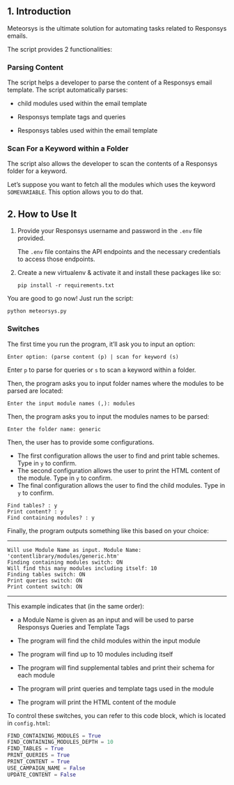 ## 1. Introduction

Meteorsys is the ultimate solution for automating tasks related to Responsys emails. 

The script provides 2 functionalities:

### Parsing Content

The script helps a developer to parse the content of a Responsys email template. The script automatically parses:

 - child modules used within the email template

- Responsys template tags and queries

- Responsys tables used within the email template

### Scan For a Keyword within a Folder

The script also allows the developer to scan the contents of a Responsys folder for a keyword. 

Let’s suppose you want to fetch all the modules which uses the keyword `SOMEVARIABLE`. This option allows you to do that.


## 2. How to Use It

1. Provide your Responsys username and password in the `.env` file provided.

    The `.env` file contains the API endpoints and the necessary credentials to access those endpoints.

2. Create a new virtualenv & activate it and install these packages like so:

    `pip install -r requirements.txt`

You are good to go now! Just run the script:

    python meteorsys.py

### Switches

The first time you run the program, it’ll ask you to input an option:

`Enter option: (parse content (p) | scan for keyword (s)`

Enter `p` to parse for queries or `s` to scan a keyword within a folder.

Then, the program asks you to input folder names where the modules to be parsed are located:

`Enter the input module names (,): modules`

Then, the program asks you to input the modules names to be parsed:

`Enter the folder name: generic`

Then, the user has to provide some configurations.
- The first configuration allows the user to find and print table schemes. Type in `y` to confirm.
- The second configuration allows the user to print the HTML content of the module. Type in `y` to confirm.
- The final configuration allows the user to find the child modules. Type in `y` to confirm.

```
Find tables? : y
Print content? : y
Find containing modules? : y
```

Finally, the program outputs something like this based on your choice:

**************************************************************************************************** 
```
Will use Module Name as input. Module Name: 'contentlibrary/modules/generic.htm'
Finding containing modules switch: ON
Will find this many modules including itself: 10
Finding tables switch: ON
Print queries switch: ON
Print content switch: ON 
```
****************************************************************************************************

This example indicates that (in the same order):

- a Module Name is given as an input and will be used to parse Responsys Queries and Template Tags

- The program will find the child modules within the input module

- The program will find up to 10 modules including itself

- The program will find supplemental tables and print their schema for each module

- The program will print queries and template tags used in the module

- The program will print the HTML content of the module

 To control these switches, you can refer to this code block, which is located in `config.html`:

```python
FIND_CONTAINING_MODULES = True
FIND_CONTAINING_MODULES_DEPTH = 10
FIND_TABLES = True
PRINT_QUERIES = True
PRINT_CONTENT = True
USE_CAMPAIGN_NAME = False
UPDATE_CONTENT = False
```
